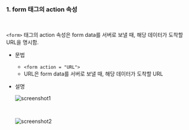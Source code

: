 
### 1. form 태그의 action 속성

<br>

  `<form>` 태그의 action 속성은 form data를 서버로 보낼 때, 해당 데이터가 도착할 URL을 명시함.
  
* 문법
  <br>
  
  - `<form action = "URL">`
  - URL은 form data를 서버로 보낼 때, 해당 데이터가 도착할 URL

* 설명
  <br>
  
  ![screenshot1](/이미지/0803-1.PNG)
  
  <br>
  
  ![screenshot2](/이미지/0803-2.PNG)
  
